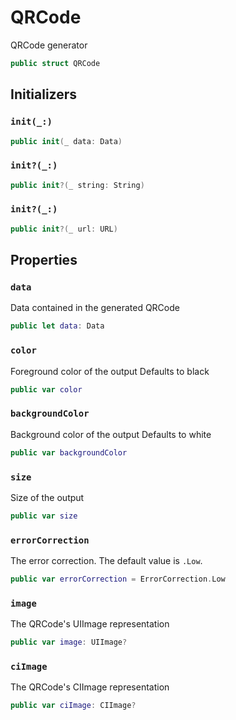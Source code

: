 # QRCode

QRCode generator

``` swift
public struct QRCode 
```

## Initializers

### `init(_:)`

``` swift
public init(_ data: Data) 
```

### `init?(_:)`

``` swift
public init?(_ string: String) 
```

### `init?(_:)`

``` swift
public init?(_ url: URL) 
```

## Properties

### `data`

Data contained in the generated QRCode

``` swift
public let data: Data
```

### `color`

Foreground color of the output
Defaults to black

``` swift
public var color 
```

### `backgroundColor`

Background color of the output
Defaults to white

``` swift
public var backgroundColor 
```

### `size`

Size of the output

``` swift
public var size 
```

### `errorCorrection`

The error correction. The default value is `.Low`.

``` swift
public var errorCorrection = ErrorCorrection.Low
```

### `image`

The QRCode's UIImage representation

``` swift
public var image: UIImage? 
```

### `ciImage`

The QRCode's CIImage representation

``` swift
public var ciImage: CIImage? 
```
